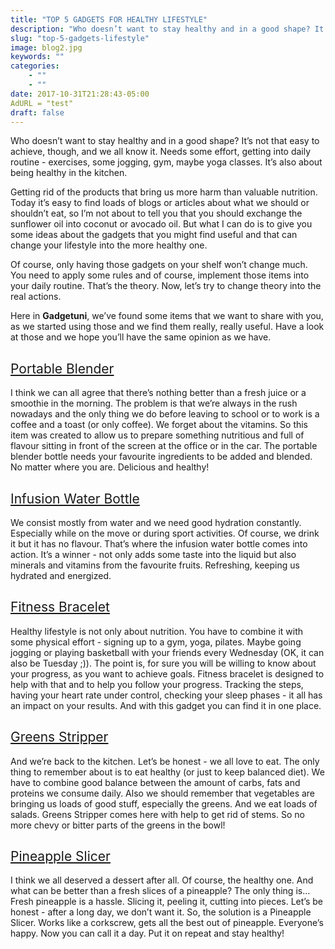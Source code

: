 ```yaml
---
title: "TOP 5 GADGETS FOR HEALTHY LIFESTYLE"
description: "Who doesn’t want to stay healthy and in a good shape? It’s not that easy to achieve, though, and we all know it. Needs some effort, getting into daily routine - exercises, some jogging..."
slug: "top-5-gadgets-lifestyle"
image: blog2.jpg
keywords: ""
categories: 
    - ""
    - ""
date: 2017-10-31T21:28:43-05:00
AdURL = "test"
draft: false
---
```


<div class="article_content clearfix"> <p><span style="font-weight: 400;">Who doesn’t want to stay healthy and in a good shape? It’s not that easy to achieve, though, and we all know it. Needs some effort, getting into daily routine - exercises, some jogging, gym, maybe yoga classes. It’s also about being healthy in the kitchen.</span></p>
<p><span style="font-weight: 400;">Getting rid of the products that bring us more harm than valuable nutrition. Today it’s easy to find loads of blogs or articles about what we should or shouldn’t eat, so I’m not about to tell you that you should exchange the sunflower oil into coconut or avocado oil. But what I can do is to give you some ideas about the gadgets that you might find useful and that can change your lifestyle into the more healthy one.</span></p>
<p><span style="font-weight: 400;">Of course, only having those gadgets on your shelf won’t change much. You need to apply some rules and of course, implement those items into your daily routine. That’s the theory. Now, let’s try to change theory into the real actions.</span></p>
<p><span style="font-weight: 400;">Here in <strong>Gadgetuni</strong>, we’ve found some items that we want to share with you, as we started using those and we find them really, really useful. Have a look at those and we hope you’ll have the same opinion as we have.</span></p>
<h2><a href="https://gadgetuni.com/products/portable-blender-bottle" target="_blank" title="Portable Blender Bottle" rel="noopener noreferrer"><span style="font-weight: 400;">Portable Blender</span></a></h2>
<p><span style="font-weight: 400;">I think we can all agree that there’s nothing better than a fresh juice or a smoothie in the morning. The problem is that we’re always in the rush nowadays and the only thing we do before leaving to school or to work is a coffee and a toast (or only coffee). We forget about the vitamins. So this item was created to allow us to prepare something nutritious and full of flavour sitting in front of the screen at the office or in the car. The portable blender bottle needs your favourite ingredients to be added and blended. No matter where you are. Delicious and healthy!</span></p>
<h2><a href="https://gadgetuni.com/products/infusion-water-bottle" target="_blank" title="Infusion Water Bottle" rel="noopener noreferrer"><span style="font-weight: 400;">Infusion Water Bottle</span></a></h2>
<p><span style="font-weight: 400;">We consist mostly from water and we need good hydration constantly. Especially while on the move or during sport activities. Of course, we drink it but it has no flavour. That’s where the infusion water bottle comes into action. It’s a winner - not only adds some taste into the liquid but also minerals and vitamins from the favourite fruits. Refreshing, keeping us hydrated and energized.</span></p>
<h2><a href="https://gadgetuni.com/products/luoka-s2-smart-band" target="_blank" title="Fitness Bracelet" rel="noopener noreferrer"><span style="font-weight: 400;">Fitness Bracelet</span></a></h2>
<p><span style="font-weight: 400;">Healthy lifestyle is not only about nutrition. You have to combine it with some physical effort - signing up to a gym, yoga, pilates. Maybe going jogging or playing basketball with your friends every Wednesday (OK, it can also be Tuesday ;)). The point is, for sure you will be willing to know about your progress, as you want to achieve goals. Fitness bracelet is designed to help with that and to help you follow your progress. Tracking the steps, having your heart rate under control, checking your sleep phases - it all has an impact on your results. And with this gadget you can find it in one place.</span></p>
<h2><a href="https://gadgetuni.com/products/greens-stripper" target="_blank" title="Greens Stripper" rel="noopener noreferrer"><span style="font-weight: 400;">Greens Stripper</span></a></h2>
<p><span style="font-weight: 400;">And we’re back to the kitchen. Let’s be honest - we all love to eat. The only thing to remember about is to eat healthy (or just to keep balanced diet). We have to combine good balance between the amount of carbs, fats and proteins we consume daily. Also we should remember that vegetables are bringing us loads of good stuff, especially the greens. And we eat loads of salads. Greens Stripper comes here with help to get rid of stems. So no more chevy or bitter parts of the greens in the bowl!</span></p>
<h2><a href="https://gadgetuni.com/products/pineapple-slicer" target="_blank" title="Pineapple Slicer" rel="noopener noreferrer"><span style="font-weight: 400;">Pineapple Slicer</span></a></h2>
<p><span style="font-weight: 400;">I think we all deserved a dessert after all. Of course, the healthy one. And what can be better than a fresh slices of a pineapple? The only thing is… Fresh pineapple is a hassle. Slicing it, peeling it, cutting into pieces. Let’s be honest - after a long day, we don’t want it. So, the solution is a Pineapple Slicer. Works like a corkscrew, gets all the best out of pineapple. Everyone’s happy. Now you can call it a day. Put it on repeat and stay healthy!</span></p></div>